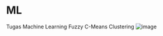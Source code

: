 # ML
Tugas Machine Learning
Fuzzy C-Means Clustering
![image](https://github.com/user-attachments/assets/cc801767-551c-491e-85dc-a7ba2be419a8)

